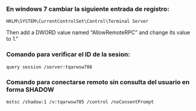 ### En windows 7 cambiar la siguiente entrada de registro:
```
HKLM\SYSTEM\CurrentControlSet\Control\Terminal Server
```
Then add a DWORD value named “AllowRemoteRPC” and change its value to 1."

### Comando para verificar el ID de la sesion:
```
query session /server:tqarwsw706
```
### Comando para conectarse remoto sin consulta del usuario en forma SHADOW
```
mstsc /shadow:1 /v:tqarwsw705 /control /noConsentPrompt
```